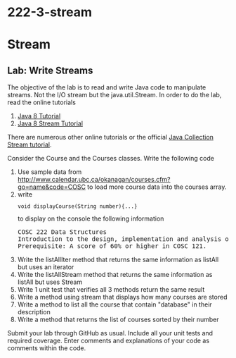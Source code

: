 # 222-3-stream
<h1>Stream</h1>
<h2>Lab: Write Streams</h2>
<p>The objective of the lab is to read and write Java code to manipulate streams. Not the I/O stream but the java.util.Stream. In order to do the lab, read the online tutorials
<ol>
	<li> <a href="http://winterbe.com/posts/2014/03/16/java-8-tutorial/">Java 8 Tutorial</a>
	<li> <a href="http://winterbe.com/posts/2014/07/31/java8-stream-tutorial-examples/">Java 8 Stream Tutorial</a>
</ol>
<p>There are numerous other online tutorials or the official <a href="https://docs.oracle.com/javase/tutorial/collections/streams/">Java Collection Stream tutorial</a>.

Consider the Course and the Courses classes. Write the following code
<ol> 
<li> Use sample data from <a href="http://www.calendar.ubc.ca/okanagan/courses.cfm?go=name&code=COSC">http://www.calendar.ubc.ca/okanagan/courses.cfm?go=name&code=COSC</a> to load more course data into the courses array.
  <li> write <code><pre>void displayCourse(String number){...}</pre></code> to display on the console the following information
<pre>
COSC 222 Data Structures
Introduction to the design, implementation and analysis of data structures. Topics will include lists, stacks, queues, trees, and graphs. [3-2-0]
Prerequisite: A score of 60% or higher in COSC 121.
</pre>
<li> Write the listAllIter method that returns the same information as listAll but uses an iterator
<li> Write the listAllStream method that returns the same information as listAll but uses Stream
<li> Write 1 unit test that verifies all 3 methods return the same result
<li> Write a method using stream that displays how many courses are stored
<li> Write a method to list all the course that contain "database" in their description
<li> Write a method that returns the list of courses sorted by their number
</ol>

Submit your lab through GitHub as usual. Include all your unit tests and required coverage. Enter comments and explanations of your code as comments within the code.
